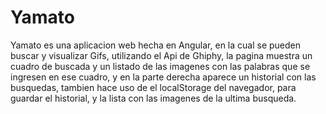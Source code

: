 # Yamato

Yamato es una aplicacion web hecha en Angular, en la cual se pueden buscar y visualizar Gifs, utilizando el Api de Ghiphy, la pagina muestra un cuadro de buscada y un listado de las imagenes con las palabras que se ingresen en ese cuadro, y en la parte derecha aparece un historial con las busquedas, tambien hace uso de el localStorage del navegador, para guardar el historial, y la lista con las imagenes de la ultima busqueda.
